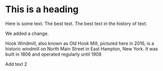 This is a heading
=================
Here is some text. The best text.
The best text in the history of text.

We added a change.




Hook Windmill, also known as Old Hook Mill, pictured here in 2016, is a historic windmill on North Main Street in East Hampton, New York.
It was built in 1806 and operated regularly until 1908



Add text 2





